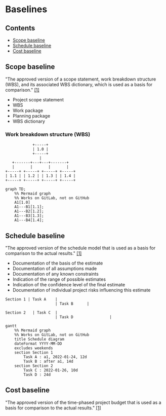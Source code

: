 # Baselines

## Contents

- [Scope baseline](#scope-baseline)
- [Schedule baseline](#schedule-baseline)
- [Cost baseline](#cost-baseline)

## Scope baseline

"The approved version of a scope statement, work breakdown structure (WBS), and
its associated WBS dictionary, which is used as a basis for comparison."
[[1]](../home.md#references)

- Project scope statement
- WBS
- Work package
- Planning package
- WBS dictionary

### Work breakdown structure (WBS)

```ascii
            +-----+
            | 1.0 |
            +-----+
               |
   +-------+---+---+-------+
   |       |       |       |
+-----+ +-----+ +-----+ +-----+
| 1.1 | | 1.2 | | 1.3 | | 1.4 |
+-----+ +-----+ +-----+ +-----+
```

```mermaid
graph TD;
    %% Mermaid graph
    %% Works on GitLab, not on GitHub
    A1[1.0]
    A1---B1[1.1];
    A1---B2[1.2];
    A1---B3[1.3];
    A1---B4[1.4];
```

## Schedule baseline

"The approved version of the schedule model that is used as a basis for
comparison to the actual results." [[1]](../home.md#references)

- Documentation of the basis of the estimate
- Documentation of all assumptions made
- Documentation of any known constraints
- Indication of the range of possible estimates
- Indication of the confidence level of the final estimate
- Documentation of individual project risks influencing this estimate

```ascii
Section 1 | Task A    |
                      | Task B      |

Section 2   | Task C  |
                      | Task D                |
```

```mermaid
gantt
    %% Mermaid graph
    %% Works on GitLab, not on GitHub
    title Schedule diagram
    dateFormat YYYY-MM-DD
    excludes weekends
    section Section 1
        Task A : a1, 2022-01-24, 12d
        Task B : after a1, 14d
    section Section 2
        Task C : 2022-01-26, 10d
        Task D : 24d
```

## Cost baseline

"The approved version of the time-phased project budget that is used as a basis
for comparison to the actual results." [[1]](../home.md#references)

